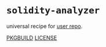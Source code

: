 # `solidity-analyzer`

universal recipe for [user repo](../themartiancompany/ur).

[PKGBUILD](PKGBUILD)
[LICENSE](COPYING)
